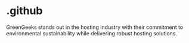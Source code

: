 # .github
GreenGeeks stands out in the hosting industry with their commitment to environmental sustainability while delivering robust hosting solutions.
